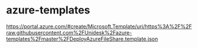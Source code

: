 # azure-templates

https://portal.azure.com/#create/Microsoft.Template/uri/https%3A%2F%2Fraw.githubusercontent.com%2FUnidesk%2Fazure-templates%2Fmaster%2FDeployAzureFileShare.template.json
